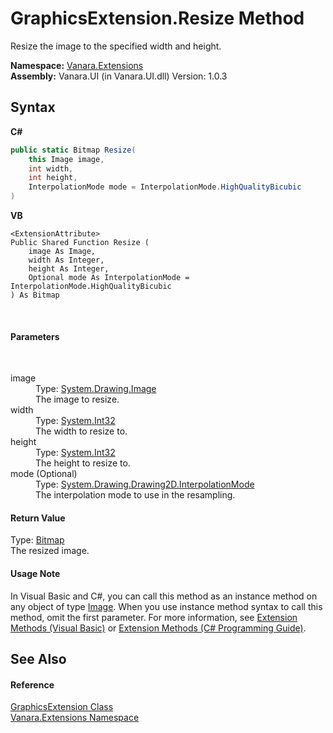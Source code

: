 # GraphicsExtension.Resize Method 
 

Resize the image to the specified width and height.

**Namespace:**&nbsp;<a href="9abe54ff-18ce-e333-beed-30e855655381">Vanara.Extensions</a><br />**Assembly:**&nbsp;Vanara.UI (in Vanara.UI.dll) Version: 1.0.3

## Syntax

**C#**<br />
``` C#
public static Bitmap Resize(
	this Image image,
	int width,
	int height,
	InterpolationMode mode = InterpolationMode.HighQualityBicubic
)
```

**VB**<br />
``` VB
<ExtensionAttribute>
Public Shared Function Resize ( 
	image As Image,
	width As Integer,
	height As Integer,
	Optional mode As InterpolationMode = InterpolationMode.HighQualityBicubic
) As Bitmap
```

<br />

#### Parameters
&nbsp;<dl><dt>image</dt><dd>Type: <a href="http://msdn2.microsoft.com/en-us/library/k7e7b2kd" target="_blank">System.Drawing.Image</a><br />The image to resize.</dd><dt>width</dt><dd>Type: <a href="http://msdn2.microsoft.com/en-us/library/td2s409d" target="_blank">System.Int32</a><br />The width to resize to.</dd><dt>height</dt><dd>Type: <a href="http://msdn2.microsoft.com/en-us/library/td2s409d" target="_blank">System.Int32</a><br />The height to resize to.</dd><dt>mode (Optional)</dt><dd>Type: <a href="http://msdn2.microsoft.com/en-us/library/ctsa3xwk" target="_blank">System.Drawing.Drawing2D.InterpolationMode</a><br />The interpolation mode to use in the resampling.</dd></dl>

#### Return Value
Type: <a href="http://msdn2.microsoft.com/en-us/library/4e7y164x" target="_blank">Bitmap</a><br />The resized image.

#### Usage Note
In Visual Basic and C#, you can call this method as an instance method on any object of type <a href="http://msdn2.microsoft.com/en-us/library/k7e7b2kd" target="_blank">Image</a>. When you use instance method syntax to call this method, omit the first parameter. For more information, see <a href="http://msdn.microsoft.com/en-us/library/bb384936.aspx">Extension Methods (Visual Basic)</a> or <a href="http://msdn.microsoft.com/en-us/library/bb383977.aspx">Extension Methods (C# Programming Guide)</a>.

## See Also


#### Reference
<a href="993fddca-43e0-82a0-1744-ce83939a8293">GraphicsExtension Class</a><br /><a href="9abe54ff-18ce-e333-beed-30e855655381">Vanara.Extensions Namespace</a><br />